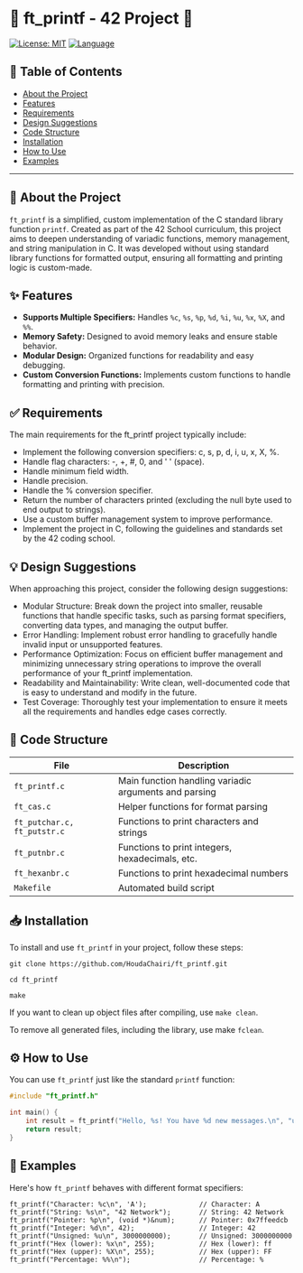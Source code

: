 
# 🌟 ft_printf - 42 Project 🌟

[![License: MIT](https://img.shields.io/badge/License-MIT-blue.svg)](https://opensource.org/licenses/MIT)
[![Language](https://img.shields.io/badge/Language-C-blue.svg)](https://en.wikipedia.org/wiki/C_(programming_language))

## 📝 Table of Contents
- [About the Project](#about-the-project)
- [Features](#features)
- [Requirements](#requirements)
- [Design Suggestions](#design-suggestions)
- [Code Structure](#code-structure)
- [Installation](#installation)
- [How to Use](#how-to-use)
- [Examples](#examples)

---

## 🎯 About the Project

`ft_printf` is a simplified, custom implementation of the C standard library function `printf`. Created as part of the 42 School curriculum, this project aims to deepen understanding of variadic functions, memory management, and string manipulation in C. It was developed without using standard library functions for formatted output, ensuring all formatting and printing logic is custom-made.

## ✨ Features

- **Supports Multiple Specifiers:** Handles `%c`, `%s`, `%p`, `%d`, `%i`, `%u`, `%x`, `%X`, and `%%`.
- **Memory Safety:** Designed to avoid memory leaks and ensure stable behavior.
- **Modular Design:** Organized functions for readability and easy debugging.
- **Custom Conversion Functions:** Implements custom functions to handle formatting and printing with precision.

## ✅ Requirements

The main requirements for the ft_printf project typically include:

- Implement the following conversion specifiers: c, s, p, d, i, u, x, X, %.
- Handle flag characters: -, +, #, 0, and ' ' (space).
- Handle minimum field width.
- Handle precision.
- Handle the % conversion specifier.
- Return the number of characters printed (excluding the null byte used to end output to strings).
- Use a custom buffer management system to improve performance.
- Implement the project in C, following the guidelines and standards set by the 42 coding school.

## 💡 Design Suggestions

When approaching this project, consider the following design suggestions:

- Modular Structure: Break down the project into smaller, reusable functions that handle specific tasks, such as parsing format specifiers, converting data types, and managing the output buffer.
- Error Handling: Implement robust error handling to gracefully handle invalid input or unsupported features.
- Performance Optimization: Focus on efficient buffer management and minimizing unnecessary string operations to improve the overall performance of your ft_printf implementation.
- Readability and Maintainability: Write clean, well-documented code that is easy to understand and modify in the future.
- Test Coverage: Thoroughly test your implementation to ensure it meets all the requirements and handles edge cases correctly.

## 📂 Code Structure

| File                       | Description                                           |
|----------------------------|-------------------------------------------------------|
| `ft_printf.c`              | Main function handling variadic arguments and parsing |
| `ft_cas.c`                 | Helper functions for format parsing                   |
| `ft_putchar.c, ft_putstr.c`| Functions to print characters and strings             |
| `ft_putnbr.c`              | Functions to print integers, hexadecimals, etc.       |
| `ft_hexanbr.c`             | Functions to print hexadecimal numbers                |
| `Makefile`                 | Automated build script                                |

## 📥 Installation

To install and use `ft_printf` in your project, follow these steps:

```
git clone https://github.com/HoudaChairi/ft_printf.git
```
```
cd ft_printf
```
```
make
```

If you want to clean up object files after compiling, use ```make clean```.

To remove all generated files, including the library, use make ```fclean```.

## ⚙️ How to Use

You can use `ft_printf` just like the standard `printf` function:

```c
#include "ft_printf.h"

int main() {
    int result = ft_printf("Hello, %s! You have %d new messages.\n", "user", 42);
    return result;
}
```

## 📌 Examples

Here's how `ft_printf` behaves with different format specifiers:
```
ft_printf("Character: %c\n", 'A');             // Character: A
ft_printf("String: %s\n", "42 Network");       // String: 42 Network
ft_printf("Pointer: %p\n", (void *)&num);      // Pointer: 0x7ffeedcb
ft_printf("Integer: %d\n", 42);                // Integer: 42
ft_printf("Unsigned: %u\n", 3000000000);       // Unsigned: 3000000000
ft_printf("Hex (lower): %x\n", 255);           // Hex (lower): ff
ft_printf("Hex (upper): %X\n", 255);           // Hex (upper): FF
ft_printf("Percentage: %%\n");                 // Percentage: %
```
